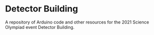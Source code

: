 # Detector Building

A repository of Arduino code and other resources for the 2021 Science Olympiad event Detector Building.
